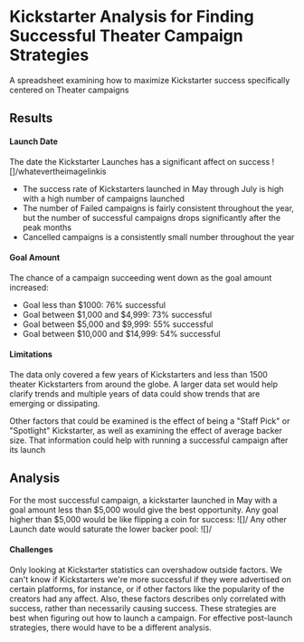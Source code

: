 # Kickstarter Analysis for Finding Successful Theater Campaign Strategies
A spreadsheet examining how to maximize Kickstarter success specifically centered on Theater campaigns

## Results

#### Launch Date
The date the Kickstarter Launches has a significant affect on success 
![]/whatevertheimagelinkis

- The success rate of Kickstarters launched in May through July is high with a high number of campaigns launched
- The number of Failed campaigns is fairly consistent throughout the year, but the number of successful campaigns drops significantly after the peak months
- Cancelled campaigns is a consistently small number throughout the year

#### Goal Amount
The chance of a campaign succeeding went down as the goal amount increased:

- Goal less than $1000: 76% successful
- Goal between $1,000 and $4,999: 73% successful
- Goal between $5,000 and $9,999: 55% successful
- Goal between $10,000 and $14,999: 54% successful

#### Limitations
The data only covered a few years of Kickstarters and less than 1500 theater Kickstarters from around the globe. A larger data set would help clarify trends and multiple years of data could show trends that are emerging or dissipating.

Other factors that could be examined is the effect of being a "Staff Pick" or "Spotlight" Kickstarter, as well as examining the effect of average backer size. That information could help with running a successful campaign after its launch

## Analysis
For the most successful campaign, a kickstarter launched in May with a goal amount less than $5,000 would give the best opportunity.
Any goal higher than $5,000 would be like flipping a coin for success:
![]/
Any other Launch date would saturate the lower backer pool:
![]/

#### Challenges
Only looking at Kickstarter statistics can overshadow outside factors. We can't know if Kickstarters we're more successful if they were advertised on certain platforms, for instance, or if other factors like the popularity of the creators had any affect. Also, these factors describes only correlated with success, rather than necessarily causing success.
These strategies are best when figuring out how to launch a campaign. For effective post-launch strategies, there would have to be a different analysis.

